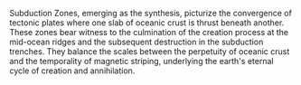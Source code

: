 
Subduction Zones, emerging as the synthesis, picturize the convergence of tectonic plates where one slab of oceanic crust is thrust beneath another. These zones bear witness to the culmination of the creation process at the mid-ocean ridges and the subsequent destruction in the subduction trenches. They balance the scales between the perpetuity of oceanic crust and the temporality of magnetic striping, underlying the earth's eternal cycle of creation and annihilation.

